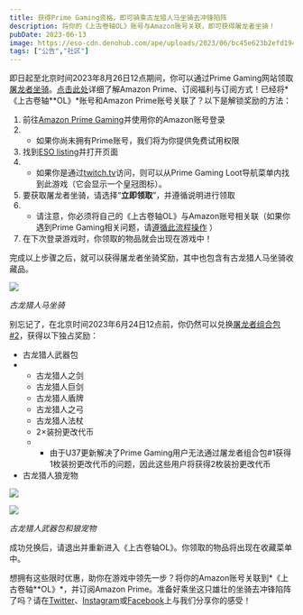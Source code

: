 ```yaml
---
title: 获得Prime Gaming资格，即可骑乘古龙猎人马坐骑去冲锋陷阵
description: 将你的《上古卷轴OL》账号与Amazon账号关联，即可获得屠龙者坐骑！
pubDate: 2023-06-13
image: https://eso-cdn.denohub.com/ape/uploads/2023/06/bc45e623b2efd1948e4c161f5202902b.jpg
tags: ["公告","社区"]
---
```


即日起至北京时间2023年8月26日12点期间，你可以通过Prime
Gaming网站领取[屠龙者坐骑](https://gaming.amazon.com/dp/amzn1.pg.item.534a34c7-500a-4bf4-a4b5-01e63dec02d9?ingress=amzn&ref_=SM_TESO03_P3_IGP)。[点击此处](https://gaming.amazon.com/)详细了解Amazon
Prime、订阅福利与订阅方式！已经将*《上古卷轴**OL》*账号和Amazon Prime账号关联了？以下是解锁奖励的方法：

1. 前往[Amazon Prime Gaming](https://gaming.amazon.com/home)并使用你的Amazon账号登录
2.
   - 如果你尚未拥有Prime账号，我们将为你提供免费试用权限
3. 找到[ESO listing](https://gaming.amazon.com/dp/amzn1.pg.item.534a34c7-500a-4bf4-a4b5-01e63dec02d9?ingress=amzn&ref_=SM_TESO03_P3_IGP)并打开页面
4.
   - 如果你是通过[twitch.tv](https://www.twitch.tv/)访问，则可以从Prime Gaming
     Loot导航菜单内找到此游戏（它会显示一个皇冠图标）。
5. 要获取屠龙者坐骑，请选择“**立即领取**”，并遵循说明进行领取
6.
   - 请注意，你必须将自己的《上古卷轴OL》与Amazon账号相关联（如果你遇到Prime
     Gaming相关问题，请[遵循此流程操作](https://help-zh-cn.elderscrollsonline.com/app/answers/detail/a_id/56541/kw/Amazon)
     ）
7. 在下次登录游戏时，你领取的物品就会出现在游戏中！

完成以上步骤之后，就可以获得屠龙者坐骑奖励，其中也包含有古龙猎人马坐骑收藏品。

![](https://eso-cdn.denohub.com/ape/uploads/2023/06/8f6091427ab2838f49b5c03001c12f74.jpg)

<p class="text-gray-500 text-sm text-center"><i>古龙猎人马坐骑</i></p>

别忘记了，在北京时间2023年6月24日12点前，你仍然可以兑换[屠龙者组合包#2](/news/post/63939)，获得以下独占奖励：

- 古龙猎人武器包
-
  - 古龙猎人之剑
  - 古龙猎人巨剑
  - 古龙猎人盾牌
  - 古龙猎人之弓
  - 古龙猎人法杖
  - 2×装扮更改代币
  -
    - 由于U37更新解决了Prime
      Gaming用户无法通过屠龙者组合包#1获得1枚装扮更改代币的问题，因此这些用户将获得2枚装扮更改代币
- 古龙猎人狼宠物

![](https://eso-cdn.denohub.com/ape/uploads/2023/04/438deed514f530877306cf09c1c7f258.jpg)

![](https://eso-cdn.denohub.com/ape/uploads/2023/04/eda7cda767c1d5cd859c30940c37db0f.jpg)

<p class="text-gray-500 text-sm text-center"><i>古龙猎人武器包和狼宠物</i></p>

成功兑换后，请退出并重新进入《上古卷轴OL》。你领取的物品将出现在收藏菜单中。

想拥有这些限时优惠，助你在游戏中领先一步？将你的Amazon账号关联到*《上古卷轴**OL》*，并订阅Amazon
Prime。准备好乘坐这只雄壮的坐骑去冲锋陷阵了吗？请在[Twitter](https://twitter.com/TESOnline)、[Instagram](https://www.instagram.com/elderscrollsonline/)或[Facebook](https://www.facebook.com/ElderScrollsOnline)上与我们分享你的感受！
